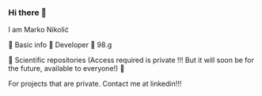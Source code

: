### Hi there 👋

I am Marko Nikolić

🔢 Basic info 
🥇 Developer
🔢 98.g

🔢 Scientific repositories (Access required is private !!! But it will soon be for the future, available to everyone!) 🔢 

For projects that are private. Contact me at linkedin!!!
